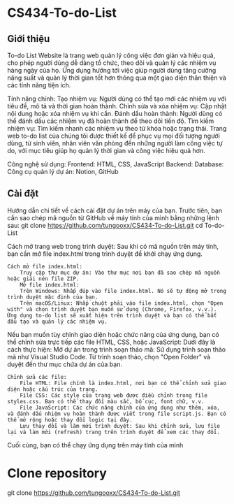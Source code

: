 # CS434-To-do-List

## Giới thiệu
To-do List Website là trang web quản lý công việc đơn giản và hiệu quả, cho phép người dùng dễ dàng tổ chức, theo dõi và quản lý các nhiệm vụ hàng ngày của họ. Ứng dụng hướng tới việc giúp người dùng tăng cường năng suất và quản lý thời gian tốt hơn thông qua một giao diện thân thiện và các tính năng tiện ích.

Tính năng chính:
Tạo nhiệm vụ: Người dùng có thể tạo mới các nhiệm vụ với tiêu đề, mô tả và thời gian hoàn thành.
Chỉnh sửa và xóa nhiệm vụ: Cập nhật nội dung hoặc xóa nhiệm vụ khi cần.
Đánh dấu hoàn thành: Người dùng có thể đánh dấu các nhiệm vụ đã hoàn thành để theo dõi tiến độ.
Tìm kiếm nhiệm vụ: Tìm kiếm nhanh các nhiệm vụ theo từ khóa hoặc trạng thái.
Trang web to-do list của chúng tôi được thiết kế để phục vụ mọi đối tượng người dùng, từ sinh viên, nhân viên văn phòng đến những người làm công việc tự do, với mục tiêu giúp họ quản lý thời gian và công việc hiệu quả hơn.

Công nghệ sử dụng:
Frontend: HTML, CSS, JavaScript
Backend: 
Database: 
Công cụ quản lý dự án: Notion, GitHub

## Cài đặt
Hướng dẫn chi tiết về cách cài đặt dự án trên máy của bạn.
Trước tiên, bạn cần sao chép mã nguồn từ GitHub về máy tính của mình bằng những lệnh sau:
    git clone https://github.com/tungooxx/CS434-To-do-List.git
    cd To-do-List

Cách mở trang web trong trình duyệt:
    Sau khi có mã nguồn trên máy tính, bạn cần mở file index.html trong trình duyệt để khởi chạy ứng dụng.
    
    Cách mở file index.html:
        Truy cập thư mục dự án: Vào thư mục nơi bạn đã sao chép mã nguồn hoặc giải nén file ZIP.
        Mở file index.html:
        Trên Windows: Nhấp đúp vào file index.html. Nó sẽ tự động mở trong trình duyệt mặc định của bạn.
        Trên macOS/Linux: Nhấp chuột phải vào file index.html, chọn "Open with" và chọn trình duyệt bạn muốn sử dụng (Chrome, Firefox, v.v.).
    Ứng dụng to-do list sẽ xuất hiện trên trình duyệt và bạn có thể bắt đầu tạo và quản lý các nhiệm vụ.

Nếu bạn muốn tùy chỉnh giao diện hoặc chức năng của ứng dụng, bạn có thể chỉnh sửa trực tiếp các file HTML, CSS, hoặc JavaScript: 
Dưới đây là cách thực hiện:
    Mở dự án trong trình soạn thảo mã:
    Sử dụng trình soạn thảo mã như Visual Studio Code.
    Từ trình soạn thảo, chọn "Open Folder" và duyệt đến thư mục chứa dự án của bạn.
    
    Chỉnh sửa các file:
        File HTML: File chính là index.html, nơi bạn có thể chỉnh sửa giao diện hoặc cấu trúc của trang.
        File CSS: Các style của trang web được điều chỉnh trong file styles.css. Bạn có thể thay đổi màu sắc, bố cục, font chữ, v.v.
        File JavaScript: Các chức năng chính của ứng dụng như thêm, xóa, và đánh dấu nhiệm vụ hoàn thành được viết trong file script.js. Bạn có thể mở rộng hoặc thay đổi logic tại đây.
        Lưu thay đổi và làm mới trình duyệt: Sau khi chỉnh sửa, lưu file lại và làm mới (refresh) trang trên trình duyệt để xem các thay đổi.

Cuối cùng, bạn có thể chạy ứng dụng trên máy tính của mình

# Clone repository
git clone https://github.com/tungooxx/CS434-To-do-List.git
